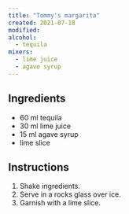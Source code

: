 ```yaml
---
title: "Tommy's margarita"
created: 2021-07-18
modified:
alcohol:
  - tequila
mixers:
  - lime juice
  - agave syrup
---
```


## Ingredients

- 60 ml tequila
- 30 ml lime juice
- 15 ml agave syrup
- lime slice

## Instructions

1. Shake ingredients.
2. Serve in a rocks glass over ice.
3. Garnish with a lime slice.
